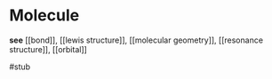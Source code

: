 # Molecule

**see** [[bond]], [[lewis structure]], [[molecular geometry]], [[resonance structure]], [[orbital]]

#stub
